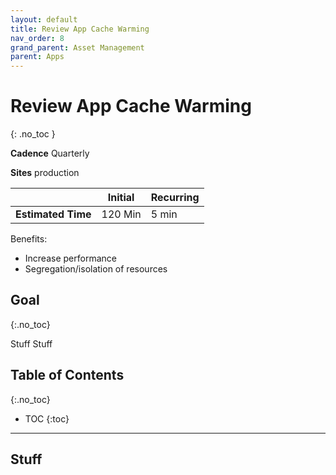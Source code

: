 ```yaml
---
layout: default
title: Review App Cache Warming
nav_order: 8
grand_parent: Asset Management
parent: Apps
---
```


# Review App Cache Warming
{: .no_toc }

**Cadence** <span class="label cadence">Quarterly</span>

**Sites** <span class="label prod">production</span>

|                                  		                    |  Initial | Recurring |
|---------------------------------------------------------|----------|-----------|
| <i class="far fa-clock fa-sm"></i> **Estimated Time**   | 120 Min  | 5 min     |

Benefits:

  - Increase performance
  - Segregation/isolation of resources

## Goal
{:.no_toc}

Stuff Stuff 
## Table of Contents
{:.no_toc}

* TOC
{:toc}

-------------------------

## Stuff
